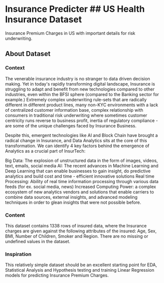 # Insurance Predicter ## US Health Insurance Dataset

Insurance Premium Charges in US with important details for risk underwriting.

## About Dataset
### Context
The venerable insurance industry is no stranger to data driven decision making. Yet in today's rapidly transforming digital landscape, Insurance is struggling to adapt and benefit from new technologies compared to other industries, even within the BFSI sphere (compared to the Banking sector for example.) Extremely complex underwriting rule-sets that are radically different in different product lines, many non-KYC environments with a lack of centralized customer information base, complex relationship with consumers in traditional risk underwriting where sometimes customer centricity runs reverse to business profit, inertia of regulatory compliance - are some of the unique challenges faced by Insurance Business.

Despite this, emergent technologies like AI and Block Chain have brought a radical change in Insurance, and Data Analytics sits at the core of this transformation. We can identify 4 key factors behind the emergence of Analytics as a crucial part of InsurTech:

Big Data: The explosion of unstructured data in the form of images, videos, text, emails, social media
AI: The recent advances in Machine Learning and Deep Learning that can enable businesses to gain insight, do predictive analytics and build cost and time - efficient innovative solutions
Real time Processing: Ability of real time information processing through various data feeds (for ex. social media, news)
Increased Computing Power: a complex ecosystem of new analytics vendors and solutions that enable carriers to combine data sources, external insights, and advanced modeling techniques in order to glean insights that were not possible before.

### Content
This dataset contains 1338 rows of insured data, where the Insurance charges are given against the following attributes of the insured: Age, Sex, BMI, Number of Children, Smoker and Region. There are no missing or undefined values in the dataset.

### Inspiration
This relatively simple dataset should be an excellent starting point for EDA, Statistical Analysis and Hypothesis testing and training Linear Regression models for predicting Insurance Premium Charges.
